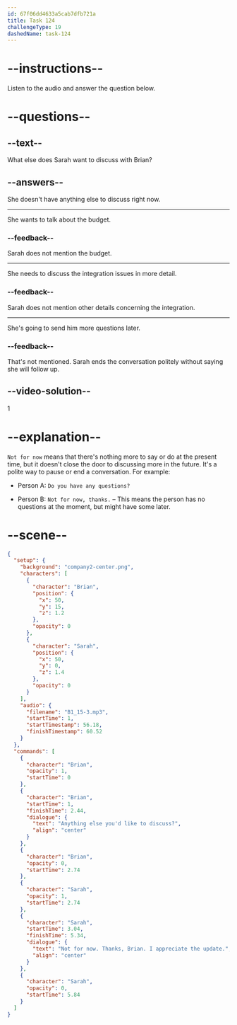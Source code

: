 ```yaml
---
id: 67f06dd4633a5cab7dfb721a
title: Task 124
challengeType: 19
dashedName: task-124
---
```


<!-- (Audio) Brian: Anything else you'd like to discuss? Sarah: Not for now. Thanks, Brian. I appreciate the update. -->

# --instructions--

Listen to the audio and answer the question below.

# --questions--

## --text--

What else does Sarah want to discuss with Brian?

## --answers--

She doesn't have anything else to discuss right now.

---

She wants to talk about the budget.

### --feedback--

Sarah does not mention the budget.

---

She needs to discuss the integration issues in more detail.

### --feedback--

Sarah does not mention other details concerning the integration.

---

She's going to send him more questions later.

### --feedback--

That's not mentioned. Sarah ends the conversation politely without saying she will follow up.

## --video-solution--

1

# --explanation--

`Not for now` means that there's nothing more to say or do at the present time, but it doesn't close the door to discussing more in the future. It's a polite way to pause or end a conversation. For example:

- Person A: `Do you have any questions?`

- Person B: `Not for now, thanks.` – This means the person has no questions at the moment, but might have some later.

# --scene--

```json
{
  "setup": {
    "background": "company2-center.png",
    "characters": [
      {
        "character": "Brian",
        "position": {
          "x": 50,
          "y": 15,
          "z": 1.2
        },
        "opacity": 0
      },
      {
        "character": "Sarah",
        "position": {
          "x": 50,
          "y": 0,
          "z": 1.4
        },
        "opacity": 0
      }
    ],
    "audio": {
      "filename": "B1_15-3.mp3",
      "startTime": 1,
      "startTimestamp": 56.18,
      "finishTimestamp": 60.52
    }
  },
  "commands": [
    {
      "character": "Brian",
      "opacity": 1,
      "startTime": 0
    },
    {
      "character": "Brian",
      "startTime": 1,
      "finishTime": 2.44,
      "dialogue": {
        "text": "Anything else you'd like to discuss?",
        "align": "center"
      }
    },
    {
      "character": "Brian",
      "opacity": 0,
      "startTime": 2.74
    },
    {
      "character": "Sarah",
      "opacity": 1,
      "startTime": 2.74
    },
    {
      "character": "Sarah",
      "startTime": 3.04,
      "finishTime": 5.34,
      "dialogue": {
        "text": "Not for now. Thanks, Brian. I appreciate the update.",
        "align": "center"
      }
    },
    {
      "character": "Sarah",
      "opacity": 0,
      "startTime": 5.84
    }
  ]
}
```
